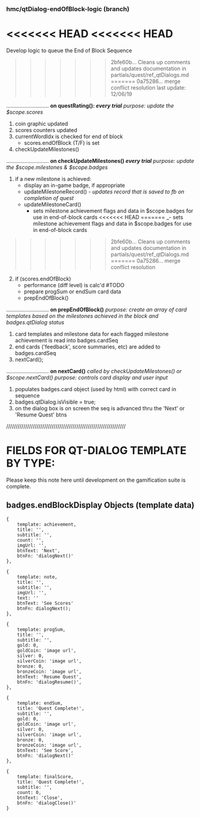 ### hmc/qtDialog-endOfBlock-logic (branch)
<<<<<<< HEAD
<<<<<<< HEAD
=======
Develop logic to queue the End of Block Sequence
>>>>>>> 2bfe60b... Cleans up comments and updates documentation in partials/quest/ref_qtDialogs.md
=======
>>>>>>> 0a75286... merge conflict resolution
last update: 12/06/19

............................
**on questRating(): _every trial_**
_purpose: update the $scope.scores_
1. coin graphic updated
2. scores counters updated
3. currentWordIdx is checked for end of block
   - scores.endOfBlock (T/F) is set
4. checkUpdateMilestones()

............................
**on checkUpdateMilestones() _every trial_**
_purpose: update the $scope.milestones & $scope.badges_
1. if a new milestone is achieved:
    - display an in-game badge, if appropriate
   - updateMilestoneRecord()
     _- updates record that is saved to fb on completion of quest_
   - updateMilestoneCard()
     - sets milestone achievement flags and data in $scope.badges for use in end-of-block cards
<<<<<<< HEAD
=======
     _- sets milestone achievement flags and data in $scope.badges for use in end-of-block cards
>>>>>>> 2bfe60b... Cleans up comments and updates documentation in partials/quest/ref_qtDialogs.md
=======
>>>>>>> 0a75286... merge conflict resolution
2. if (scores.endOfBlock)
   - performance (diff level) is calc'd #TODO
   - prepare progSum or endSum card data
   - prepEndOfBlock()

............................
**on prepEndOfBlock()**
_purpose: create an array of card templates based on the milestones achieved in the block and badges.qtDialog status_
1. card templates and milestone data for each flagged milestone achievement is read into badges.cardSeq
2. end cards ('feedback', score summaries, etc) are added to badges.cardSeq
3. nextCard();

............................
**on nextCard()**
_called by checkUpdateMilestones() or $scope.nextCard()_
_purpose: controls card display and user input_
1. populates badges.card object (used by html) with correct card in sequence
2. badges.qtDialog.isVisible = true;
3. on the dialog box is on screen the seq is advanced thru the 'Next' or 'Resume Quest' btns



///////////////////////////////////////////////////////////////

# FIELDS FOR QT-DIALOG TEMPLATE BY TYPE:
Please keep this note here until development on the gamification suite is complete.

## badges.endBlockDisplay Objects (template data)

    {
        template: achievement,
        title: '',
        subtitle: '',
        count: '',
        imgUrl: '',
        btnText: 'Next',
        btnFn: 'dialogNext()'
    },

    {
        template: note,
        title: '',
        subtitle: '',
        imgUrl: '',
        text: ''
        btnText: 'See Scores'
        btnFn: dialogNext();
    },

    {
        template: progSum,
        title: '',
        subtitle: '',
        gold: 0,
        goldCoin: 'image url',
        silver: 0,
        silverCoin: 'image url',
        bronze: 0,
        bronzeCoin: 'image url',
        btnText: 'Resume Quest',
        btnFn: 'dialogResume()',
    },

    {
        template: endSum,
        title: 'Quest Complete!',
        subtitle: '',
        gold: 0,
        goldCoin: 'image url',
        silver: 0,
        silverCoin: 'image url',
        bronze: 0,
        bronzeCoin: 'image url',
        btnText: 'See Score',
        btnFn: 'dialogNext()'
    },

    {
        template: finalScore,
        title: 'Quest Complete!',
        subtitle: '',
        count: 0,
        btnText: 'Close',
        btnFn: 'dialogClose()'
    }

